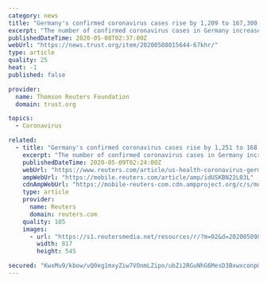 ```yaml
---
category: news
title: "Germany's confirmed coronavirus cases rise by 1,209 to 167,300 - RKI"
excerpt: "The number of confirmed coronavirus cases in Germany increased by 1,209 to 167,300, data from the Robert Koch Institute (RKI) for infectious diseases showed on Friday. The death toll rose by 147 to 7,"
publishedDateTime: 2020-05-08T02:37:00Z
webUrl: "https://news.trust.org/item/20200508015644-67khr/"
type: article
quality: 25
heat: -1
published: false

provider:
  name: Thomson Reuters Foundation
  domain: trust.org

topics:
  - Coronavirus

related:
  - title: "Germany's confirmed coronavirus cases rise by 1,251 to 168,551: RKI"
    excerpt: "The number of confirmed coronavirus cases in Germany increased by 1,251 to 168,551, data from the Robert Koch Institute (RKI) for infectious diseases showed on Saturday."
    publishedDateTime: 2020-05-09T02:24:00Z
    webUrl: "https://www.reuters.com/article/us-health-coronavirus-germany-cases-idUSKBN22L03L"
    ampWebUrl: "https://mobile.reuters.com/article/amp/idUSKBN22L03L"
    cdnAmpWebUrl: "https://mobile-reuters-com.cdn.ampproject.org/c/s/mobile.reuters.com/article/amp/idUSKBN22L03L"
    type: article
    provider:
      name: Reuters
      domain: reuters.com
    quality: 105
    images:
      - url: "https://s1.reutersmedia.net/resources/r/?m=02&d=20200509&t=2&i=1518010706&w=&fh=545px&fw=&ll=&pl=&sq=&r=LYNXMPEG4802A"
        width: 817
        height: 545

secured: "KwxMu9/kbow/vQ0eg1mxyZiw7VOnmLZipo/ubZi2RGuNhG6MesD3BxwxconpGCJiCOJlVA5wFRsQJr8u/UVXZ7VG87tJV/W83l/J73eIRpwcrYpiZrBV/WWbyiTjKpSkX/so/LrseA6P+OMGzpEBXrTtdoXMHpXcGw8sCcIm0cM1MigEzmFDVPotYuxPMuHzDyevSyAFQkXz9ng50sQVYTQpiI7VtrVUfTRbolYRd0AHefPqMTkJ/KsNPliyyrmt9TKdN5s8FU1CMNL2Cn6VHhHbCPOAIeZBxflBFqt0JDqYl74UoVO33Jd/NbkCaip2;NU0mN3MxRsGzgJuLTm3GHg=="
---
```


